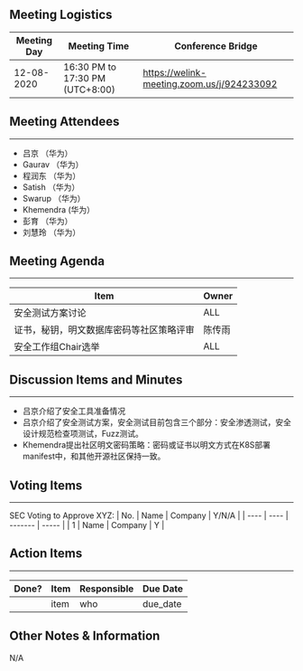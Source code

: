 ## Meeting Logistics

| Meeting Day | Meeting Time                    | Conference Bridge                          |
| ----------- | ------------------------------- | ------------------------------------------ |
| 12-08-2020  | 16:30 PM to 17:30 PM (UTC+8:00) | https://welink-meeting.zoom.us/j/924233092 |

## Meeting Attendees
** **
- 吕京 （华为）
- Gaurav （华为）
- 程润东 （华为）
- Satish （华为）
- Swarup （华为）
- Khemendra (华为）
- 彭育 （华为）
- 刘慧玲 （华为）



## Meeting Agenda
** **
| Item | Owner |
| ---- | ---- |
| 安全测试方案讨论 | ALL |
| 证书，秘钥，明文数据库密码等社区策略评审 | 陈传雨 |
| 安全工作组Chair选举 | ALL |



## Discussion Items and Minutes
** **
- 吕京介绍了安全工具准备情况
- 吕京介绍了安全测试方案，安全测试目前包含三个部分：安全渗透测试，安全设计规范检查项测试，Fuzz测试。
- Khemendra提出社区明文密码策略：密码或证书以明文方式在K8S部署manifest中，和其他开源社区保持一致。


## Voting Items
** **
SEC Voting to Approve XYZ:
| No.  | Name | Company | Y/N/A |
| ---- | ---- | ------- | ----- |
| 1    | Name | Company | Y     |

## Action Items
** **
| Done? | Item | Responsible | Due Date |
| ----- | ---- | ----------- | -------- |
|       | item | who         | due_date |

## Other Notes & Information
N/A